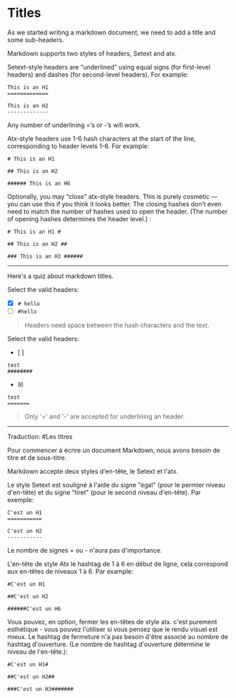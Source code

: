 # Titles

As we started writing a markdown document, we need to add a title and some sub-headers.

Markdown supports two styles of headers, Setext and atx.

Setext-style headers are “underlined” using equal signs (for first-level headers) and dashes (for second-level headers). For example:

```
This is an H1
=============

This is an H2
-------------
```

Any number of underlining =’s or -’s will work.

Atx-style headers use 1-6 hash characters at the start of the line, corresponding to header levels 1-6. For example:

```
# This is an H1

## This is an H2

###### This is an H6
```


Optionally, you may “close” atx-style headers. This is purely cosmetic — you can use this if you think it looks better. The closing hashes don’t even need to match the number of hashes used to open the header. (The number of opening hashes determines the header level.) :

```
# This is an H1 #

## This is an H2 ##

### This is an H3 ######
```


---

Here's a quiz about markdown titles.

Select the valid headers:
- [x] `# hello`
- [ ] `#hello`

> Headers need space between the hash characters and the text.

Select the valid headers:
- [ ]  
```
test
########
```
- [x]   
```
test
=======
```

> Only '=' and '-' are accepted for underlining an header.

---
Traduction:
#Les titres

Pour commencer à écrire un document Markdown, nous avons besoin de titre et de sous-titre.

Markdown accepte deux styles d'en-tête, le Setext et l'atx.

Le style Setext est souligné à l'aide du signe "égal" (pour le permier niveau d'en-tête) et du signe "tiret" (pour le second niveau d'en-tête). Par exemple:

```
C'est un H1
===========

C'est un H2
-----------
```
Le nombre de signes = ou - n'aura pas d'importance.

L'en-tête de style Atx le hashtag de 1 à 6 en début de ligne, cela correspond aux en-têtes de niveaux 1 à 6. Par example:

```
#C'est un H1

##C'est un H2

######C'est un H6
```
Vous pouvez, en option, fermer les en-têtes de style atx. c'est purement esthétique - vous pouvez l'utiliser si vous pensez que le rendu visuel est mieux. Le hashtag de fermeture n'a pas besoin d'être associé au nombre de hashtag d'ouverture. (Le nombre de hashtag d'ouverture détermine le niveau de l'en-tête.):

```
#C'est un H1#

##C'est un H2##

###C'est un H3####### 
```



